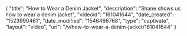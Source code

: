 {
    "title": "How to Wear a Denim Jacket",
    "description": "Shane shows us how to wear a denim jacket",
    "videoid": "161041644",
    "date_created": "1523990461",
    "date_modified": "1546466768",
    "type": "captivate",
    "layout": "video",
    "url": "\/v\/how-to-wear-a-denim-jacket\/161041644"
}